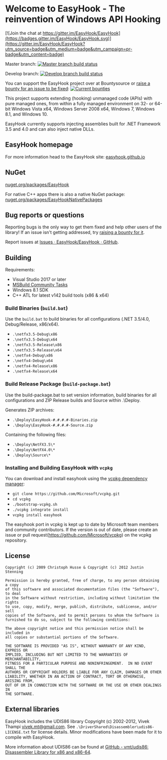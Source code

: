 # Welcome to EasyHook - The reinvention of Windows API Hooking

[![Join the chat at https://gitter.im/EasyHook/EasyHook](https://badges.gitter.im/EasyHook/EasyHook.svg)](https://gitter.im/EasyHook/EasyHook?utm_source=badge&utm_medium=badge&utm_campaign=pr-badge&utm_content=badge)

Master branch: [![Master branch build status](https://ci.appveyor.com/api/projects/status/278ff5njpjnarayd/branch/master?svg=true)](https://ci.appveyor.com/project/spazzarama/easyhook/branch/master)

Develop branch: [![Develop branch build status](https://ci.appveyor.com/api/projects/status/278ff5njpjnarayd/branch/develop?svg=true)](https://ci.appveyor.com/project/spazzarama/easyhook/branch/develop)

You can support the EasyHook project over at Bountysource or [raise a bounty for an issue to be fixed](https://www.bountysource.com/teams/easyhook/issues): [![Current bounties](https://api.bountysource.com/badge/team?team_id=104536)](https://www.bountysource.com/teams/easyhook/bounties)

This project supports extending (hooking) unmanaged code (APIs) with pure managed ones, from within a fully managed environment on 32- or 64-bit Windows Vista x64, Windows Server 2008 x64, Windows 7, Windows 8.1, and Windows 10.

EasyHook currently supports injecting assemblies built for .NET Framework 3.5 and 4.0 and can also inject native DLLs.

## EasyHook homepage

For more information head to the EasyHook site: [easyhook.github.io](https://easyhook.github.io/)

## NuGet

[nuget.org/packages/EasyHook](https://www.nuget.org/packages/EasyHook)

For native C++ apps there is also a native NuGet package: [nuget.org/packages/EasyHookNativePackages](https://www.nuget.org/packages/EasyHookNativePackage)

## Bug reports or questions

Reporting bugs is the only way to get them fixed and help other users of the library! If an issue isn't getting addressed, try [raising a bounty for it](https://www.bountysource.com/teams/easyhook/issues).

Report issues at [Issues · EasyHook/EasyHook · GitHub](https://github.com/EasyHook/EasyHook/issues).

## Building

Requirements:

* Visual Studio 2017 or later
* [MSBuild Community Tasks](https://github.com/loresoft/msbuildtasks)
* Windows 8.1 SDK
* C++ ATL for latest v142 build tools (x86 & x64)

### Build Binaries (`build.bat`)

Use the `build.bat` to build binaries for all configurations (.NET 3.5/4.0, Debug/Release, x86/x64).

* `.\netfx3.5-Debug\x86`
* `.\netfx3.5-Debug\x64`
* `.\netfx3.5-Release\x86`
* `.\netfx3.5-Release\x64`
* `.\netfx4-Debug\x86`
* `.\netfx4-Debug\x64`
* `.\netfx4-Release\x86`
* `.\netfx4-Release\x64`

### Build Release Package (`build-package.bat`)

Use the build-package.bat to set version information, build binaries for all
configurations and ZIP Release builds and Source within .\Deploy.

Generates ZIP archives:

* `.\Deploy\EasyHook-#.#.#.#-Binaries.zip`
* `.\Deploy\EasyHook-#.#.#.#-Source.zip`

Containing the following files:

* `.\Deploy\NetFX3.5\*`
* `.\Deploy\NetFX4.0\*`
* `.\Deploy\Source\*`

### Installing and Building EasyHook with `vcpkg`

You can download and install easyhook using the [vcpkg dependency manager](https://github.com/Microsoft/vcpkg):

* `git clone https://github.com/Microsoft/vcpkg.git`
* `cd vcpkg`
* `./bootstrap-vcpkg.sh`
* `./vcpkg integrate install`
* `vcpkg install easyhook`

The easyhook port in vcpkg is kept up to date by Microsoft team members and community contributors. If the version is out of date, please create an issue or pull request(<https://github.com/Microsoft/vcpkg>) on the vcpkg repository.

## License

    Copyright (c) 2009 Christoph Husse & Copyright (c) 2012 Justin Stenning

    Permission is hereby granted, free of charge, to any person obtaining a copy
    of this software and associated documentation files (the "Software"), to deal
    in the Software without restriction, including without limitation the rights
    to use, copy, modify, merge, publish, distribute, sublicense, and/or sell
    copies of the Software, and to permit persons to whom the Software is
    furnished to do so, subject to the following conditions:

    The above copyright notice and this permission notice shall be included in
    all copies or substantial portions of the Software.

    THE SOFTWARE IS PROVIDED "AS IS", WITHOUT WARRANTY OF ANY KIND, EXPRESS OR
    IMPLIED, INCLUDING BUT NOT LIMITED TO THE WARRANTIES OF MERCHANTABILITY,
    FITNESS FOR A PARTICULAR PURPOSE AND NONINFRINGEMENT.  IN NO EVENT SHALL THE
    AUTHORS OR COPYRIGHT HOLDERS BE LIABLE FOR ANY CLAIM, DAMAGES OR OTHER
    LIABILITY, WHETHER IN AN ACTION OF CONTRACT, TORT OR OTHERWISE, ARISING FROM,
    OUT OF OR IN CONNECTION WITH THE SOFTWARE OR THE USE OR OTHER DEALINGS IN
    THE SOFTWARE.

## External libraries

EasyHook includes the UDIS86 library Copyright (c) 2002-2012, Vivek Thampi <vivek.mt@gmail.com>. See `.\DriverShared\Disassembler\udis86-LICENSE.txt` for license details. Minor modifications have been made for it to compile with EasyHook.

More information about UDIS86 can be found at [GitHub - vmt/udis86: Disassembler Library for x86 and x86-64](https://github.com/vmt/udis86).
